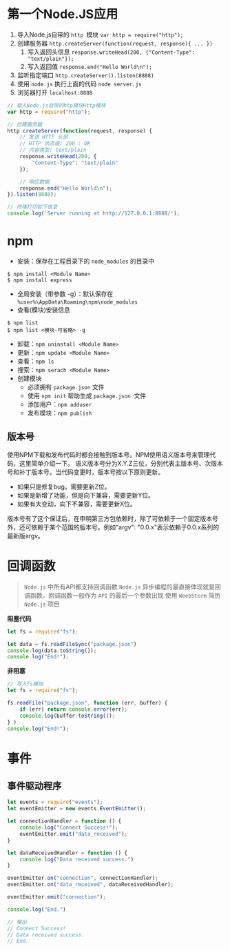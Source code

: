 # 第一个Node.JS应用

1. 导入Node.js自带的 `http `模块 `var http = require("http");`
2. 创建服务器 `http.createServer(function(request, response){ ... })`
	1. 写入返回头信息 `response.writeHead(200, {"Content-Type": "text/plain"});`
	2. 写入返回值 `response.end("Hello World\n");`
3. 监听指定端口 `http.createServer().listen(8888)`
4. 使用 `node.js` 执行上面的代码 `node server.js`
5. 浏览器打开 `localhost:8888`

```js
// 载入Node.js自带的htp模块Http模块
var http = require("http");

// 创建服务器
http.createServer(function(request, response) {
	// 发送 HTTP 头部 
	// HTTP 状态值: 200 : OK
	// 内容类型: text/plain
	response.writeHead(200, {
		"Content-Type": "text/plain"
	});

	// 响应数据
	response.end("Hello World\n");
}).listen(8888);

// 终端打印如下信息
console.log('Server running at http://127.0.0.1:8888/');
```
# npm

- 安装：保存在工程目录下的 `node_modules` 的目录中
```shell
$ npm install <Module Name>
$ npm install express
```
- 全局安装（带参数 -g）：默认保存在 ``%user%\AppData\Roaming\npm\node_modules``
- 查看(模块)安装信息
```shell
$ npm list
$ npm list <模块-可省略> -g
```
- 卸载：`npm uninstall <Module Name>`
- 更新：`npm update <Module Name>`
- 查看：`npm ls`
- 搜索：`npm serach <Module Name>`
- 创建模块
  * 必须拥有 `package.json` 文件
  * 使用 `npm init` 帮助生成 `package.json` ·文件
  * 添加用户：`npm adduser`
  * 发布模块：`npm publish`

## 版本号
使用NPM下载和发布代码时都会接触到版本号。NPM使用语义版本号来管理代码，这里简单介绍一下。
语义版本号分为X.Y.Z三位，分别代表主版本号、次版本号和补丁版本号。当代码变更时，版本号按以下原则更新。

* 如果只是修复bug，需要更新Z位。
* 如果是新增了功能，但是向下兼容，需要更新Y位。
* 如果有大变动，向下不兼容，需要更新X位。

版本号有了这个保证后，在申明第三方包依赖时，除了可依赖于一个固定版本号外，还可依赖于某个范围的版本号。例如"argv": "0.0.x"表示依赖于0.0.x系列的最新版argv。 

# 回调函数

> `Node.js` 中所有API都支持回调函数
> `Node.js` 异步编程的最直接体现就是回调函数，回调函数一般作为 `API` 的最后一个参数出现
> 使用 `WeebStorm` 简历 `Node.js` 项目

**阻塞代码**
```js
let fs = require("fs");

let data = fs.readFileSync("package.json")
console.log(data.toString());
console.log("End!");
```
**非阻塞**
```js
// 导入fs模块
let fs = require("fs");

fs.readFile("package.json", function (err, buffer) {
    if (err) return console.error(err);
    console.log(buffer.toString());
} )
console.log("End!");
```

# 事件


## 事件驱动程序

```js
let events = require("events");
let eventEmitter = new events.EventEmitter();

let connectionHandler = function () {
    console.log("Connect Success!");
    eventEmitter.emit("data_received");
}

let dataReceivedHandler = function () {
    console.log("Data received success.")
}

eventEmitter.on("connection", connectionHandler);
eventEmitter.on("data_received", dataReceivedHandler);

eventEmitter.emit("connection");

console.log("End.")

// 输出
// Connect Success!
// Data received success.
// End.
```